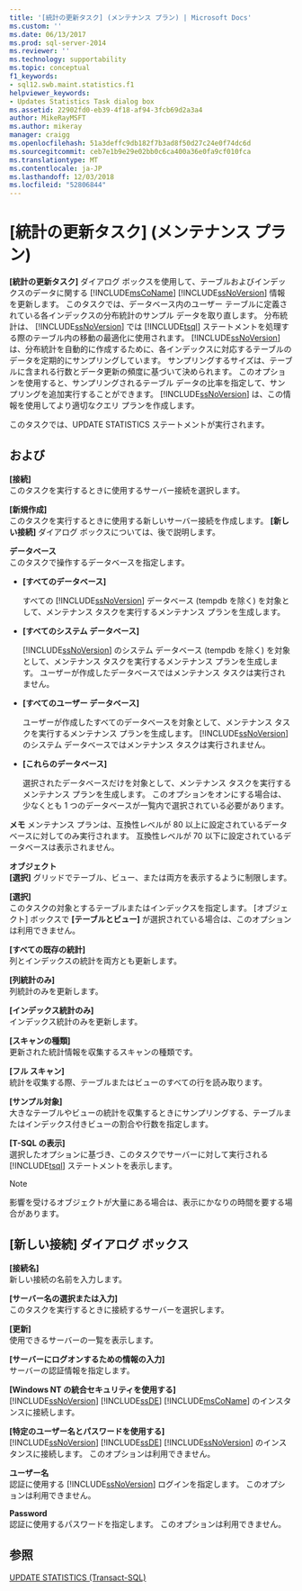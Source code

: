 ```yaml
---
title: '[統計の更新タスク] (メンテナンス プラン) | Microsoft Docs'
ms.custom: ''
ms.date: 06/13/2017
ms.prod: sql-server-2014
ms.reviewer: ''
ms.technology: supportability
ms.topic: conceptual
f1_keywords:
- sql12.swb.maint.statistics.f1
helpviewer_keywords:
- Updates Statistics Task dialog box
ms.assetid: 22902fd0-eb39-4f18-af94-3fcb69d2a3a4
author: MikeRayMSFT
ms.author: mikeray
manager: craigg
ms.openlocfilehash: 51a3deffc9db182f7b3ad8f50d27c24e0f74dc6d
ms.sourcegitcommit: ceb7e1b9e29e02bb0c6ca400a36e0fa9cf010fca
ms.translationtype: MT
ms.contentlocale: ja-JP
ms.lasthandoff: 12/03/2018
ms.locfileid: "52806844"
---
```

# <a name="update-statistics-task-maintenance-plan"></a>[統計の更新タスク] \(メンテナンス プラン)
   **[統計の更新タスク]** ダイアログ ボックスを使用して、テーブルおよびインデックスのデータに関する [!INCLUDE[msCoName](../../includes/msconame-md.md)] [!INCLUDE[ssNoVersion](../../includes/ssnoversion-md.md)] 情報を更新します。 このタスクでは、データベース内のユーザー テーブルに定義されている各インデックスの分布統計のサンプル データを取り直します。 分布統計は、 [!INCLUDE[ssNoVersion](../../includes/ssnoversion-md.md)] では [!INCLUDE[tsql](../../includes/tsql-md.md)] ステートメントを処理する際のテーブル内の移動の最適化に使用されます。 [!INCLUDE[ssNoVersion](../../includes/ssnoversion-md.md)] は、分布統計を自動的に作成するために、各インデックスに対応するテーブルのデータを定期的にサンプリングしています。 サンプリングするサイズは、テーブルに含まれる行数とデータ更新の頻度に基づいて決められます。 このオプションを使用すると、サンプリングされるテーブル データの比率を指定して、サンプリングを追加実行することができます。 [!INCLUDE[ssNoVersion](../../includes/ssnoversion-md.md)] は、この情報を使用してより適切なクエリ プランを作成します。  
  
 このタスクでは、UPDATE STATISTICS ステートメントが実行されます。  
  
## <a name="options"></a>および  
 **[接続]**  
 このタスクを実行するときに使用するサーバー接続を選択します。  
  
 **[新規作成]**  
 このタスクを実行するときに使用する新しいサーバー接続を作成します。 **[新しい接続]** ダイアログ ボックスについては、後で説明します。  
  
 **データベース**  
 このタスクで操作するデータベースを指定します。  
  
-   **[すべてのデータベース]**  
  
     すべての [!INCLUDE[ssNoVersion](../../includes/ssnoversion-md.md)] データベース (tempdb を除く) を対象として、メンテナンス タスクを実行するメンテナンス プランを生成します。  
  
-   **[すべてのシステム データベース]**  
  
     [!INCLUDE[ssNoVersion](../../includes/ssnoversion-md.md)] のシステム データベース (tempdb を除く) を対象として、メンテナンス タスクを実行するメンテナンス プランを生成します。 ユーザーが作成したデータベースではメンテナンス タスクは実行されません。  
  
-   **[すべてのユーザー データベース]**  
  
     ユーザーが作成したすべてのデータベースを対象として、メンテナンス タスクを実行するメンテナンス プランを生成します。 [!INCLUDE[ssNoVersion](../../includes/ssnoversion-md.md)] のシステム データベースではメンテナンス タスクは実行されません。  
  
-   **[これらのデータベース]**  
  
     選択されたデータベースだけを対象として、メンテナンス タスクを実行するメンテナンス プランを生成します。 このオプションをオンにする場合は、少なくとも 1 つのデータベースが一覧内で選択されている必要があります。  
  
 **メモ** メンテナンス プランは、互換性レベルが 80 以上に設定されているデータベースに対してのみ実行されます。 互換性レベルが 70 以下に設定されているデータベースは表示されません。  
  
 **オブジェクト**  
 **[選択]** グリッドでテーブル、ビュー、または両方を表示するように制限します。  
  
 **[選択]**  
 このタスクの対象とするテーブルまたはインデックスを指定します。 [オブジェクト] ボックスで **[テーブルとビュー]** が選択されている場合は、このオプションは利用できません。  
  
 **[すべての既存の統計]**  
 列とインデックスの統計を両方とも更新します。  
  
 **[列統計のみ]**  
 列統計のみを更新します。  
  
 **[インデックス統計のみ]**  
 インデックス統計のみを更新します。  
  
 **[スキャンの種類]**  
 更新された統計情報を収集するスキャンの種類です。  
  
 **[フル スキャン]**  
 統計を収集する際、テーブルまたはビューのすべての行を読み取ります。  
  
 **[サンプル対象]**  
 大きなテーブルやビューの統計を収集するときにサンプリングする、テーブルまたはインデックス付きビューの割合や行数を指定します。  
  
 **[T-SQL の表示]**  
 選択したオプションに基づき、このタスクでサーバーに対して実行される [!INCLUDE[tsql](../../includes/tsql-md.md)] ステートメントを表示します。  
  
> [!NOTE]  
>  影響を受けるオブジェクトが大量にある場合は、表示にかなりの時間を要する場合があります。  
  
## <a name="new-connection-dialog-box"></a>[新しい接続] ダイアログ ボックス  
 **[接続名]**  
 新しい接続の名前を入力します。  
  
 **[サーバー名の選択または入力]**  
 このタスクを実行するときに接続するサーバーを選択します。  
  
 **[更新]**  
 使用できるサーバーの一覧を表示します。  
  
 **[サーバーにログオンするための情報の入力]**  
 サーバーの認証情報を指定します。  
  
 **[Windows NT の統合セキュリティを使用する]**  
  [!INCLUDE[ssNoVersion](../../includes/ssnoversion-md.md)] [!INCLUDE[ssDE](../../includes/ssde-md.md)]  [!INCLUDE[msCoName](../../includes/msconame-md.md)] のインスタンスに接続します。  
  
 **[特定のユーザー名とパスワードを使用する]**  
  [!INCLUDE[ssNoVersion](../../includes/ssnoversion-md.md)] [!INCLUDE[ssDE](../../includes/ssde-md.md)]  [!INCLUDE[ssNoVersion](../../includes/ssnoversion-md.md)] のインスタンスに接続します。 このオプションは利用できません。  
  
 **ユーザー名**  
 認証に使用する [!INCLUDE[ssNoVersion](../../includes/ssnoversion-md.md)] ログインを指定します。 このオプションは利用できません。  
  
 **Password**  
 認証に使用するパスワードを指定します。 このオプションは利用できません。  
  
## <a name="see-also"></a>参照  
 [UPDATE STATISTICS &#40;Transact-SQL&#41;](/sql/t-sql/statements/update-statistics-transact-sql)  
  
  
